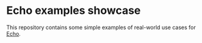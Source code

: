 # Echo examples showcase

This repository contains some simple examples of real-world use cases for [Echo](https://echo.chainbound.io).
